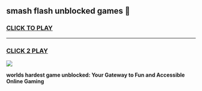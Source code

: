 
## smash flash unblocked games 👋
<h3>
<a href="https://premium.freeplayer.one?title=smash_flash_unblocked_games&ref=13F">CLICK TO PLAY</a></h3>
<hr>

<h3>
<a href="https://premium.freeplayer.one?title=smash_flash_unblocked_games&ref=13F">CLICK 2 PLAY</a>
  
</h3>

<a href="https://premium.freeplayer.one?title=smash_flash_unblocked_games&ref=12F/"><img src="https://clearcache.store/games.png"></a>


**worlds hardest game unblocked: Your Gateway to Fun and Accessible Online Gaming**
